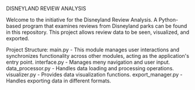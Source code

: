 DISNEYLAND REVIEW ANALYSIS

Welcome to the initiative for the Disneyland Review Analysis. 
A Python-based program that examines reviews from Disneyland parks can be found in this repository. 
This project allows review data to be seen, visualized, and exported.

Project Structure:
main.py - This module manages user interactions and synchronizes functionality across other modules, 
   acting as the application's entry point.
interface.py - Manages meny navigation and user input.
data_processor.py - Handles data loading and processing operations.
visualizer.py - Provides data visualization functions.
export_manager.py - Handles exporting data in different formats.
